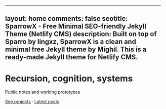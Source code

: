 
---
layout: home
comments: false
seotitle: SparrowX - Free Minimal SEO-friendly Jekyll Theme (Netlify CMS)
description: Built on top of Sparro by lingxz, SparrowX is a clean and minimal free Jekyll theme by Mighil. This is a ready-made Jekyll theme for Netlify CMS.
---


Recursion, cognition, systems
=============================

Public notes and working prototypes

[See projects](/projects/) · [Latest posts](/blog/)







